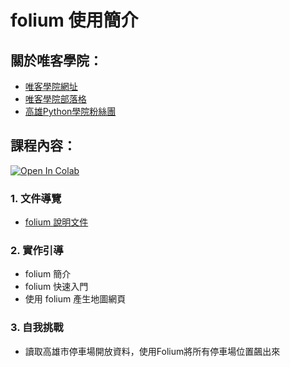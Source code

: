 # folium 使用簡介

## 關於唯客學院：

* [唯客學院網址](https://www.victorgau.com)
* [唯客學院部落格](https://victorgau.com/blog/)
* [高雄Python學院粉絲團](https://www.facebook.com/KHPYAcademy/)

## 課程內容：

[![Open In Colab](https://colab.research.google.com/assets/colab-badge.svg)](https://colab.research.google.com/github/victorgau/khpy_folium_intro/)

### 1. 文件導覽

* [folium 說明文件](http://python-visualization.github.io/folium/)

### 2. 實作引導

* folium 簡介
* folium 快速入門
* 使用 folium 產生地圖網頁

### 3. 自我挑戰

* 讀取高雄市停車場開放資料，使用Folium將所有停車場位置飆出來
